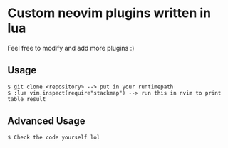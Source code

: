 # Custom neovim plugins written in lua

Feel free to modify and add more plugins :)

## Usage

```
$ git clone <repository> --> put in your runtimepath
$ :lua vim.inspect(require"stackmap") --> run this in nvim to print table result
```

## Advanced Usage

```
$ Check the code yourself lol
```
